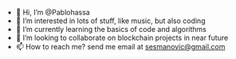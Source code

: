 - 👋 Hi, I’m @Pablohassa
- 👀 I’m interested in lots of stuff, like music, but also coding
- 🌱 I’m currently learning the basics of code and algorithms
- 💞️ I’m looking to collaborate on blockchain projects in near future
- 📫 How to reach me? send me email at sesmanovic@gmail.com

<!---
Pablohassan/Pablohassan is a ✨ special ✨ repository because its `README.md` (this file) appears on your GitHub profile.
You can click the Preview link to take a look at your changes.
--->
